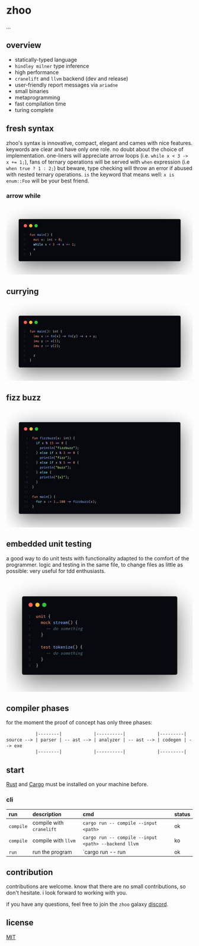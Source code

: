 # zhoo

...

## overview

- statically-typed language
- `hindley milner` type inference
- high performance
- `cranelift` and `llvm` backend (dev and release)
- user-friendly report messages via `ariadne`
- small binaries
- metaprogramming
- fast compilation time
- turing complete

## fresh syntax

zhoo's syntax is innovative, compact, elegant and cames with nice features. keywords are clear and have only one role. no doubt about the choice of implementation. one-liners will appreciate arrow loops (i.e. `while x < 3 -> x += 1;`), fans of ternary operations will be served with `when` expression (i.e `when true ? 1 : 2;`) but beware, type checking will throw an error if abused with nested ternary operations. `is` the keyword that means well: `x is enum::Foo` will be your best friend.

### arrow while

<p align="center">
  <img src="./misc/overview/zhoo-arrow-while.png" />
</p>

## currying

<p align="center">
  <img src="./misc/overview/zhoo-currying.png" />
</p>

## fizz buzz

<p align="center">
  <img src="./misc/overview/zhoo-fizz-buzz.png" />
</p>

## embedded unit testing

a good way to do unit tests with functionality adapted to the comfort of the programmer. logic and testing in the same file, to change files as little as possible: very useful for tdd enthusiasts.

<p align="center">
  <img src="./misc/overview/zhoo-unit-testing.png" />
</p>

## compiler phases

for the moment the proof of concept has only three phases:

```
           |--------|            |----------|            |---------|
source --> | parser | -- ast --> | analyzer | -- ast --> | codegen | --> exe
           |--------|            |----------|            |---------|
```

## start

[Rust](https://www.rust-lang.org/tools/install) and [Cargo](https://doc.rust-lang.org/cargo/getting-started/installation.html) must be installed on your machine before.

### cli

| run       | description              | cmd                                                  | status |
|:----------|:-------------------------|:-----------------------------------------------------|:-------|
| `compile` | compile with `cranelift` | `cargo run -- compile --input <path>`                | ok     |
| `compile` | compile with `llvm`      | `cargo run -- compile --input <path> --backend llvm` | ko     |
| `run`     | run the program          | `cargo run -- run                                    | ok     |

## contribution

contributions are welcome. know that there are no small contributions, so don't hesitate. i look forward to working with you.

if you have any questions, feel free to join the `zhoo` galaxy [discord](https://discord.gg/5dBTWgvb).

## license

[MIT](./LICENSE)
